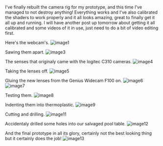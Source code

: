 I've finally rebuilt the camera rig for my prototype, and this time I've managed to not destroy anything! 
Everything works and I've also calibrated the shaders to work properly and it all looks amazing, great to finally get it all up and running. I will have another post up tomorrow about getting it all calibrated and some videos of it in use, just need to do a bit of video editing first.

Here's the webcam's.
![image1](../project_images/rebuild/1.jpg)

Sawing them apart.
![image3](../project_images/rebuild/3.jpg)

The senses that originaly came with the logitec C310 cameras.
![image4](../project_images/rebuild/4.jpg)

Taking the lenses off.
![image5](../project_images/rebuild/5.jpg)

Gluing the new lenses from the Genius Widecam F100 on. 
![image6](../project_images/rebuild/6.jpg)
![image7](../project_images/rebuild/7.jpg)

Testing them.
![image8](../project_images/rebuild/8.jpg)

Indenting them into thermoplastic.
![image9](../project_images/rebuild/9.jpg)

Cutting and drilling.
![image11](../project_images/rebuild/11.jpg)

Accidentaly drilled some holes into our salvaged pool table. 
![image12](../project_images/rebuild/12.jpg)

And the final prototype in all its glory, certainly not the best looking thing but it certainly does the job!
![image13](../project_images/rebuild/13.jpg)
